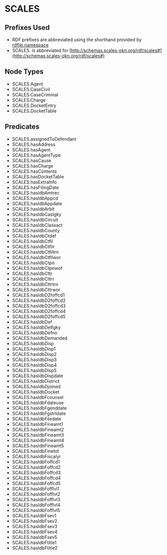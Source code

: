 # SCALES

## Prefixes Used
- RDF prefixes are abbreviated using the shorthand provided by [rdflib.namespace](https://rdflib.readthedocs.io/en/stable/apidocs/rdflib.namespace.html)
- SCALES. is abbreviated for [http://schemas.scales-okn.org/rdf/scales#](http://schemas.scales-okn.org/rdf/scales#)

## Node Types

- SCALES.Agent
- SCALES.CaseCivil
- SCALES.CaseCriminal
- SCALES.Charge
- SCALES.DocketEntry
- SCALES.DocketTable

## Predicates

- SCALES.assignedToDefendant 
- SCALES.hasAddress
- SCALES.hasAgent 
- SCALES.hasAgentType
- SCALES.hasCause
- SCALES.hasCharge 
- SCALES.hasContents
- SCALES.hasDocketTable
- SCALES.hasExtraInfo
- SCALES.hasFilingDate
- SCALES.hasIdbAmtrec
- SCALES.hasIdbAppcd
- SCALES.hasIdbAppdate
- SCALES.hasIdbArbit
- SCALES.hasIdbCaslgky
- SCALES.hasIdbCircuit
- SCALES.hasIdbClassact
- SCALES.hasIdbCounty
- SCALES.hasIdbCtdef
- SCALES.hasIdbCtfil
- SCALES.hasIdbCtfilr
- SCALES.hasIdbCtfiltrn
- SCALES.hasIdbCtfilwor
- SCALES.hasIdbCtpn
- SCALES.hasIdbCtpnwof
- SCALES.hasIdbCttr
- SCALES.hasIdbCttrr
- SCALES.hasIdbCttrtrn
- SCALES.hasIdbCttrwor
- SCALES.hasIdbD2foffcd1
- SCALES.hasIdbD2foffcd2
- SCALES.hasIdbD2foffcd3
- SCALES.hasIdbD2foffcd4
- SCALES.hasIdbD2foffcd5
- SCALES.hasIdbDef
- SCALES.hasIdbDeflgky
- SCALES.hasIdbDefno
- SCALES.hasIdbDemanded
- SCALES.hasIdbDisp
- SCALES.hasIdbDisp1
- SCALES.hasIdbDisp2
- SCALES.hasIdbDisp3
- SCALES.hasIdbDisp4
- SCALES.hasIdbDisp5
- SCALES.hasIdbDispdate
- SCALES.hasIdbDistrict
- SCALES.hasIdbDjoined
- SCALES.hasIdbDocket
- SCALES.hasIdbFcounsel
- SCALES.hasIdbFdateuse
- SCALES.hasIdbFgenddate
- SCALES.hasIdbFgstrtdate
- SCALES.hasIdbFiledate
- SCALES.hasIdbFineamt1
- SCALES.hasIdbFineamt2
- SCALES.hasIdbFineamt3
- SCALES.hasIdbFineamt4
- SCALES.hasIdbFineamt5
- SCALES.hasIdbFinetot
- SCALES.hasIdbFiscalyr
- SCALES.hasIdbFoffcd1
- SCALES.hasIdbFoffcd2
- SCALES.hasIdbFoffcd3
- SCALES.hasIdbFoffcd4
- SCALES.hasIdbFoffcd5
- SCALES.hasIdbFofflvl1
- SCALES.hasIdbFofflvl2
- SCALES.hasIdbFofflvl3
- SCALES.hasIdbFofflvl4
- SCALES.hasIdbFofflvl5
- SCALES.hasIdbFsev1
- SCALES.hasIdbFsev2
- SCALES.hasIdbFsev3
- SCALES.hasIdbFsev4
- SCALES.hasIdbFsev5
- SCALES.hasIdbFtitle1
- SCALES.hasIdbFtitle2